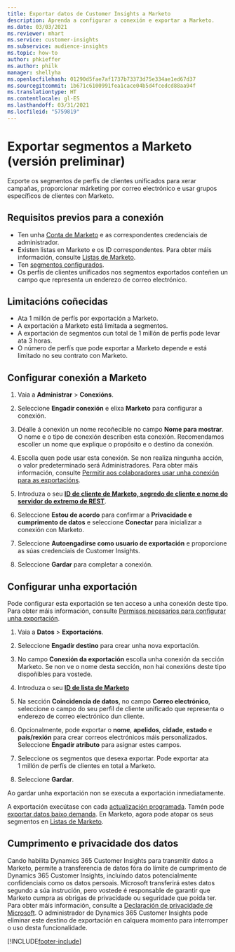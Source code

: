 ```yaml
---
title: Exportar datos de Customer Insights a Marketo
description: Aprenda a configurar a conexión e exportar a Marketo.
ms.date: 03/03/2021
ms.reviewer: mhart
ms.service: customer-insights
ms.subservice: audience-insights
ms.topic: how-to
author: phkieffer
ms.author: philk
manager: shellyha
ms.openlocfilehash: 01290d5fae7af1737b73373d75e334ae1ed67d37
ms.sourcegitcommit: 1b671c6100991fea1cace04b5d4fcedcd88aa94f
ms.translationtype: HT
ms.contentlocale: gl-ES
ms.lasthandoff: 03/31/2021
ms.locfileid: "5759819"
---
```

# <a name="export-segments-to-marketo-preview"></a>Exportar segmentos a Marketo (versión preliminar)

Exporte os segmentos de perfís de clientes unificados para xerar campañas, proporcionar márketing por correo electrónico e usar grupos específicos de clientes con Marketo.

## <a name="prerequisites-for-connection"></a>Requisitos previos para a conexión

-   Ten unha [Conta de Marketo](https://login.marketo.com/) e as correspondentes credenciais de administrador.
-   Existen listas en Marketo e os ID correspondentes. Para obter máis información, consulte [Listas de Marketo](https://docs.marketo.com/display/public/DOCS/Understanding+Static+Lists).
-   Ten [segmentos configurados](segments.md).
-   Os perfís de clientes unificados nos segmentos exportados conteñen un campo que representa un enderezo de correo electrónico.

## <a name="known-limitations"></a>Limitacións coñecidas

- Ata 1 millón de perfís por exportación a Marketo.
- A exportación a Marketo está limitada a segmentos.
- A exportación de segmentos cun total de 1 millón de perfís pode levar ata 3 horas. 
- O número de perfís que pode exportar a Marketo depende e está limitado no seu contrato con Marketo.

## <a name="set-up-connection-to-marketo"></a>Configurar conexión a Marketo

1. Vaia a **Administrar** > **Conexións**.

1. Seleccione **Engadir conexión** e elixa **Marketo** para configurar a conexión.

1. Déalle á conexión un nome recoñecible no campo **Nome para mostrar**. O nome e o tipo de conexión describen esta conexión. Recomendamos escoller un nome que explique o propósito e o destino da conexión.

1. Escolla quen pode usar esta conexión. Se non realiza ningunha acción, o valor predeterminado será Administradores. Para obter máis información, consulte [Permitir aos colaboradores usar unha conexión para as exportacións](connections.md#allow-contributors-to-use-a-connection-for-exports).

1. Introduza o seu **[ID de cliente de Marketo, segredo de cliente e nome do servidor do extremo de REST](https://developers.marketo.com/rest-api/authentication/)**.

1. Seleccione **Estou de acordo** para confirmar a **Privacidade e cumprimento de datos** e seleccione **Conectar** para inicializar a conexión con Marketo.

1. Seleccione **Autoengadirse como usuario de exportación** e proporcione as súas credenciais de Customer Insights.

1. Seleccione **Gardar** para completar a conexión.

## <a name="configure-an-export"></a>Configurar unha exportación

Pode configurar esta exportación se ten acceso a unha conexión deste tipo. Para obter máis información, consulte [Permisos necesarios para configurar unha exportación](export-destinations.md#set-up-a-new-export).

1. Vaia a **Datos** > **Exportacións**.

1. Seleccione **Engadir destino** para crear unha nova exportación.

1. No campo **Conexión da exportación** escolla unha conexión da sección Marketo. Se non ve o nome desta sección, non hai conexións deste tipo dispoñibles para vostede.

1. Introduza o seu **[ID de lista de Marketo](https://docs.marketo.com/display/public/DOCS/Understanding+Static+Lists)** 

1. Na sección **Coincidencia de datos**, no campo **Correo electrónico**, seleccione o campo do seu perfil de cliente unificado que representa o enderezo de correo electrónico dun cliente. 

1. Opcionalmente, pode exportar o **nome**, **apelidos**, **cidade**, **estado** e **país/rexión** para crear correos electrónicos máis personalizados. Seleccione **Engadir atributo** para asignar estes campos.

1. Seleccione os segmentos que desexa exportar. Pode exportar ata 1 millón de perfís de clientes en total a Marketo.

1. Seleccione **Gardar**.

Ao gardar unha exportación non se executa a exportación inmediatamente.

A exportación execútase con cada [actualización programada](system.md#schedule-tab). Tamén pode [exportar datos baixo demanda](export-destinations.md#run-exports-on-demand). En Marketo, agora pode atopar os seus segmentos en [Listas de Marketo](ttps://docs.marketo.com/display/public/DOCS/Understanding+Static+Lists).


## <a name="data-privacy-and-compliance"></a>Cumprimento e privacidade dos datos

Cando habilita Dynamics 365 Customer Insights para transmitir datos a Marketo, permite a transferencia de datos fóra do límite de cumprimento de Dynamics 365 Customer Insights, incluíndo datos potencialmente confidenciais como os datos persoais. Microsoft transferirá estes datos segundo a súa instrución, pero vostede é responsable de garantir que Marketo cumpra as obrigas de privacidade ou seguridade que poida ter. Para obter máis información, consulte a [Declaración de privacidade de Microsoft](https://go.microsoft.com/fwlink/?linkid=396732).
O administrador de Dynamics 365 Customer Insights pode eliminar este destino de exportación en calquera momento para interromper o uso desta funcionalidade.


[!INCLUDE[footer-include](../includes/footer-banner.md)]